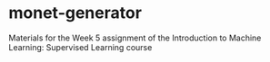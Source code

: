 # monet-generator
Materials for the Week 5 assignment of the Introduction to Machine Learning: Supervised Learning course
